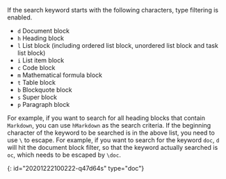 If the search keyword starts with the following characters, type filtering is enabled.

* `d` Document block
* `h` Heading block
* `l` List block (including ordered list block, unordered list block and task list block)
* `i` List item block
* `c` Code block
* `m` Mathematical formula block
* `t` Table block
* `b` Blockquote block
* `s` Super block
* `p` Paragraph block

For example, if you want to search for all heading blocks that contain `Markdown`, you can use `hMarkdown` as the search criteria. If the beginning character of the keyword to be searched is in the above list, you need to use `\` to escape. For example, if you want to search for the keyword `doc`, `d` will hit the document block filter, so that the keyword actually searched is `oc`, which needs to be escaped by `\doc`.


{: id="20201222100222-q47d64s" type="doc"}
